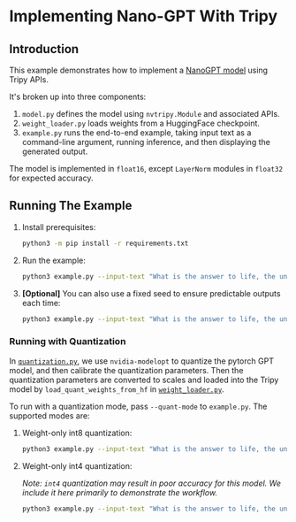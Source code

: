 # Implementing Nano-GPT With Tripy

## Introduction

This example demonstrates how to implement a [NanoGPT model](https://github.com/karpathy/nanoGPT) using Tripy APIs.

It's broken up into three components:

1. `model.py` defines the model using `nvtripy.Module` and associated APIs.
2. `weight_loader.py` loads weights from a HuggingFace checkpoint.
3. `example.py` runs the end-to-end example, taking input text as a command-line argument,
        running inference, and then displaying the generated output.

The model is implemented in `float16`, except `LayerNorm` modules in `float32`
for expected accuracy.

## Running The Example

1. Install prerequisites:

    ```bash
    python3 -m pip install -r requirements.txt
    ```

2. Run the example:

    ```bash
    python3 example.py --input-text "What is the answer to life, the universe, and everything?"
    ```

3. **[Optional]** You can also use a fixed seed to ensure predictable outputs each time:

    ```bash
    python3 example.py --input-text "What is the answer to life, the universe, and everything?" --seed=0
    ```

    <!--
    Tripy: TEST: EXPECTED_STDOUT Start
    ```
    (?s).*?What is the answer to life, the universe, and everything\? (How can we know what's real\? How can|The answer to the questions that are asked of us|The answer to the questions that are the most difficult)
    ```
    Tripy: TEST: EXPECTED_STDOUT End
    -->

### Running with Quantization

In [`quantization.py`](./quantization.py), we use `nvidia-modelopt` to quantize the pytorch GPT model, and then calibrate the quantization parameters.
Then the quantization parameters are converted to scales and loaded into the Tripy model by
`load_quant_weights_from_hf` in [`weight_loader.py`](./weight_loader.py).

To run with a quantization mode, pass `--quant-mode` to `example.py`. The supported modes are:

1. Weight-only int8 quantization:

    ```bash
    python3 example.py --input-text "What is the answer to life, the universe, and everything?" --seed=0 --quant-mode int8-weight-only
    ```
    <!--
    Tripy: TEST: EXPECTED_STDOUT Start
    ```
    (?s).*?What is the answer to life, the universe, and everything\? (The answer to the questions that|How is life possible, what is the meaning of|How can)
    ```
    Tripy: TEST: EXPECTED_STDOUT End
    -->

2. Weight-only int4 quantization:

    *Note: `int4` quantization may result in poor accuracy for this model.*
        *We include it here primarily to demonstrate the workflow.*

    ```bash
    python3 example.py --input-text "What is the answer to life, the universe, and everything?" --seed=0 --quant-mode int4-weight-only
    ```
    <!--
    Tripy: TEST: EXPECTED_STDOUT Start
    ```
    (?s).*?What is the answer to life, the universe, and everything\? What is what is what is what is what is
    ```
    Tripy: TEST: EXPECTED_STDOUT End
    -->
